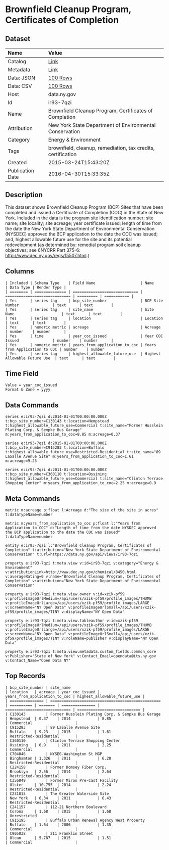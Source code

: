 # Brownfield Cleanup Program, Certificates of Completion

## Dataset

| Name | Value |
| :--- | :---- |
| Catalog | [Link](https://catalog.data.gov/dataset/brownfield-cleanup-program-certificates-of-completion) |
| Metadata | [Link](https://data.ny.gov/api/views/ir93-7qzi) |
| Data: JSON | [100 Rows](https://data.ny.gov/api/views/ir93-7qzi/rows.json?max_rows=100) |
| Data: CSV | [100 Rows](https://data.ny.gov/api/views/ir93-7qzi/rows.csv?max_rows=100) |
| Host | data.ny.gov |
| Id | ir93-7qzi |
| Name | Brownfield Cleanup Program, Certificates of Completion |
| Attribution | New York State Department of Environmental Conservation |
| Category | Energy & Environment |
| Tags | brownfield, cleanup, remediation, tax credits, certification |
| Created | 2015-03-24T15:43:20Z |
| Publication Date | 2016-04-30T15:33:35Z |

## Description

This dataset shows Brownfield Cleanup Program (BCP) Sites that have been completed and issued a Certificate of Completion (COC) in the State of New York. Included in the data is the program site identification number; site name; site locality; site acreage; year certificate issued; length of time from the date the New York State Department of Environmental Conservation (NYSDEC) approved the BCP application to the date the COC was issued; and, highest allowable future use for the site and its potential redevelopment (as determined by: remedial program soil cleanup objectives; see 6NYCRR Part 375-6: http://www.dec.ny.gov/regs/15507.html.)

## Columns

```ls
| Included | Schema Type    | Field Name                    | Name                          | Data Type | Render Type |
| ======== | ============== | ============================= | ============================= | ========= | =========== |
| Yes      | series tag     | bcp_site_number               | BCP Site Number               | text      | text        |
| Yes      | series tag     | site_name                     | Site Name                     | text      | text        |
| Yes      | series tag     | location                      | Location                      | text      | text        |
| Yes      | numeric metric | acreage                       | Acreage                       | number    | number      |
| Yes      | time           | year_coc_issued               | Year COC Issued               | number    | number      |
| Yes      | numeric metric | years_from_application_to_coc | Years from Application to COC | number    | number      |
| Yes      | series tag     | highest_allowable_future_use  | Highest Allowable Future Use  | text      | text        |
```

## Time Field

```ls
Value = year_coc_issued
Format & Zone = yyyy
```

## Data Commands

```ls
series e:ir93-7qzi d:2014-01-01T00:00:00.000Z t:bcp_site_number=C130143 t:location=Hempstead t:highest_allowable_future_use=Commercial t:site_name="Former Husslein Plating Corp. & Sempke Bus Garage" m:years_from_application_to_coc=8.85 m:acreage=0.37

series e:ir93-7qzi d:2015-01-01T00:00:00.000Z t:bcp_site_number=C915283 t:location=Buffalo t:highest_allowable_future_use=Restricted-Residential t:site_name="89 LaSalle Avenue Site" m:years_from_application_to_coc=1.61 m:acreage=9.23

series e:ir93-7qzi d:2011-01-01T00:00:00.000Z t:bcp_site_number=C360110 t:location=Ossining t:highest_allowable_future_use=Commercial t:site_name="Clinton Terrace Shopping Center" m:years_from_application_to_coc=2.25 m:acreage=0.9
```

## Meta Commands

```ls
metric m:acreage p:float l:Acreage d:"The size of the site in acres" t:dataTypeName=number

metric m:years_from_application_to_coc p:float l:"Years from Application to COC" d:"Length of time from the date NYSDEC approved the BCP application to the date the COC was issued" t:dataTypeName=number

entity e:ir93-7qzi l:"Brownfield Cleanup Program, Certificates of Completion" t:attribution="New York State Department of Environmental Conservation" t:url=https://data.ny.gov/api/views/ir93-7qzi

property e:ir93-7qzi t:meta.view v:id=ir93-7qzi v:category="Energy & Environment" v:attributionLink=http://www.dec.ny.gov/chemical/8450.html v:averageRating=0 v:name="Brownfield Cleanup Program, Certificates of Completion" v:attribution="New York State Department of Environmental Conservation"

property e:ir93-7qzi t:meta.view.owner v:id=xzik-pf59 v:profileImageUrlMedium=/api/users/xzik-pf59/profile_images/THUMB v:profileImageUrlLarge=/api/users/xzik-pf59/profile_images/LARGE v:screenName="NY Open Data" v:profileImageUrlSmall=/api/users/xzik-pf59/profile_images/TINY v:displayName="NY Open Data"

property e:ir93-7qzi t:meta.view.tableauthor v:id=xzik-pf59 v:profileImageUrlMedium=/api/users/xzik-pf59/profile_images/THUMB v:profileImageUrlLarge=/api/users/xzik-pf59/profile_images/LARGE v:screenName="NY Open Data" v:profileImageUrlSmall=/api/users/xzik-pf59/profile_images/TINY v:roleName=publisher v:displayName="NY Open Data"

property e:ir93-7qzi t:meta.view.metadata.custom_fields.common_core v:Publisher="State of New York" v:Contact_Email=opendata@its.ny.gov v:Contact_Name="Open Data NY"
```

## Top Records

```ls
| bcp_site_number | site_name                                         | location   | acreage | year_coc_issued | years_from_application_to_coc | highest_allowable_future_use | 
| =============== | ================================================= | ========== | ======= | =============== | ============================= | ============================ | 
| C130143         | Former Husslein Plating Corp. & Sempke Bus Garage | Hempstead  | 0.37    | 2014            | 8.85                          | Commercial                   | 
| C915283         | 89 LaSalle Avenue Site                            | Buffalo    | 9.23    | 2015            | 1.61                          | Restricted-Residential       | 
| C360110         | Clinton Terrace Shopping Center                   | Ossining   | 0.9     | 2011            | 2.25                          | Commercial                   | 
| C704046         | NYSEG-Washington St MGP                           | Binghamton | 1.326   | 2011            | 6.28                          | Restricted-Residential       | 
| C224158         | Former Domsey Fiber Corp.                         | Brooklyn   | 2.56    | 2014            | 2.64                          | Restricted-Residential       | 
| C356049         | Former Miron Pre-Cast Facility                    | Ulster     | 10.755  | 2014            | 2.24                          | Restricted-Residential       | 
| C231013         | The Greater Waterside Site                        | New York   | 6.34    | 2011            | 6.43                          | Restricted-Residential       | 
| C241157         | 112-21 Northern Boulevard                         | Corona     | 1.68    | 2015            | 1.68                          | Unrestricted                 | 
| C915195         | Buffalo Urban Renewal Agency West Property        | Buffalo    | 1.64    | 2006            | 1.35                          | Commercial                   | 
| C905038         | 211 Franklin Street                               | Olean      | 5.787   | 2015            | 1.51                          | Commercial                   | 
```